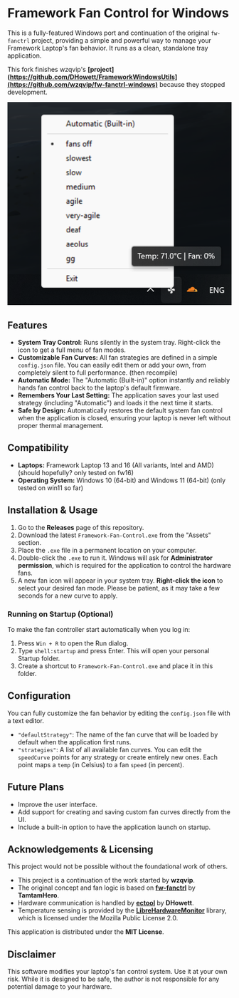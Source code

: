 # Framework Fan Control for Windows

This is a fully-featured Windows port and continuation of the original `fw-fanctrl` project, providing a simple and powerful way to manage your Framework Laptop's fan behavior. It runs as a clean, standalone tray application.

This fork finishes wzqvip's **[project](https://github.com/DHowett/FrameworkWindowsUtils](https://github.com/wzqvip/fw-fanctrl-windows)** because they stopped development.

![Application Screenshot](pic1.png)

## Features

*   **System Tray Control:** Runs silently in the system tray. Right-click the icon to get a full menu of fan modes.
*   **Customizable Fan Curves:** All fan strategies are defined in a simple `config.json` file. You can easily edit them or add your own, from completely silent to full performance. (then recompile)
*   **Automatic Mode:** The "Automatic (Built-in)" option instantly and reliably hands fan control back to the laptop's default firmware.
*   **Remembers Your Last Setting:** The application saves your last used strategy (including "Automatic") and loads it the next time it starts.
*   **Safe by Design:** Automatically restores the default system fan control when the application is closed, ensuring your laptop is never left without proper thermal management.

## Compatibility

*   **Laptops:** Framework Laptop 13 and 16 (All variants, Intel and AMD) (should hopefully? only tested on fw16)
*   **Operating System:** Windows 10 (64-bit) and Windows 11 (64-bit) (only tested on win11 so far)

## Installation & Usage

1.  Go to the **Releases** page of this repository.
2.  Download the latest `Framework-Fan-Control.exe` from the "Assets" section.
3.  Place the `.exe` file in a permanent location on your computer.
4.  Double-click the `.exe` to run it. Windows will ask for **Administrator permission**, which is required for the application to control the hardware fans.
5.  A new fan icon will appear in your system tray. **Right-click the icon** to select your desired fan mode. Please be patient, as it may take a few seconds for a new curve to apply.

### Running on Startup (Optional)

To make the fan controller start automatically when you log in:
1.  Press `Win + R` to open the Run dialog.
2.  Type `shell:startup` and press Enter. This will open your personal Startup folder.
3.  Create a shortcut to `Framework-Fan-Control.exe` and place it in this folder.

## Configuration

You can fully customize the fan behavior by editing the `config.json` file with a text editor.

*   `"defaultStrategy"`: The name of the fan curve that will be loaded by default when the application first runs.
*   `"strategies"`: A list of all available fan curves. You can edit the `speedCurve` points for any strategy or create entirely new ones. Each point maps a `temp` (in Celsius) to a fan `speed` (in percent).

## Future Plans

*   Improve the user interface.
*   Add support for creating and saving custom fan curves directly from the UI.
*   Include a built-in option to have the application launch on startup.

## Acknowledgements & Licensing

This project would not be possible without the foundational work of others.

*   This project is a continuation of the work started by **wzqvip**.
*   The original concept and fan logic is based on **[fw-fanctrl](https://github.com/TamtamHero/fw-fanctrl)** by **TamtamHero**.
*   Hardware communication is handled by **[ectool](https://github.com/DHowett/FrameworkWindowsUtils)** by **DHowett**.
*   Temperature sensing is provided by the **[LibreHardwareMonitor](https://github.com/LibreHardwareMonitor/LibreHardwareMonitor)** library, which is licensed under the Mozilla Public License 2.0.

This application is distributed under the **MIT License**.

## Disclaimer

This software modifies your laptop's fan control system. Use it at your own risk. While it is designed to be safe, the author is not responsible for any potential damage to your hardware.
